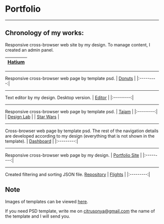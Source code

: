# Portfolio
________
## Chronology of my works:

Responsive cross-browser web site by my design. 
To manage content, I created an admin panel.

| [Hatium](https://hatium.ru) |
|:---------:|
____
Responsive cross-browser web page by template psd.
| [Donuts](https://citrusonya.github.io/donuts/) |
|:---------:|
____
Text editor by my design. Desktop version.
| [Editor](https://citrusonya.github.io/editor/) |
|:---------:|
____
Responsive cross-browser web page by template psd.
| [Tajam](https://citrusonya.github.io/tajam/) |
|:---------:|
| [Design Lab](https://citrusonya.github.io/designLab/) |
| [Star Wars](https://citrusonya.github.io/starwars/) |
____
Cross-browser web page by template psd.
The rest of the navigation details are developed according to my design (everything that is not shown in the template).
| [Dashboard](https://citrusonya.github.io/dashboard/) |
|:---------:|
____
Responsive cross-browser web page by my design.
| [Portfolio Site](https://citrusonya.github.io) |
|:---------:|
____
Created filtering and sorting JSON file. [Repository](https://github.com/citrusonya/flights)
| [Flights](https://citrusonya.github.io/flights/) |
|:---------:|

## Note
Images of templates can be viewed [here](https://github.com/citrusonya/citrusonya.github.io/tree/master/template%20images).

If you need PSD template, write me on citrusonya@gmail.com the name of the template and I will send you.
